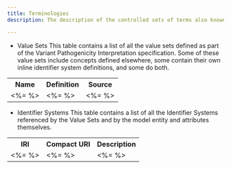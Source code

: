 ```yaml
---
title: Terminologies 
description: The description of the controlled sets of terms also known as Value Sets and their sources - Identifer Systems. These value sets and their controlled concept list are required to support the bindings to various attributes for entities used throughout the model.

---
```


* Value Sets
This table contains a list of all the value sets defined as part of the Variant Pathogenicity Interpretation specification. Some of these value sets include concepts defined elsewhere, some contain their own inline identifier system definitions, and some do both. 

<table>
  <th>Name</th>
  <th>Definition</th>
  <th>Source</th>
  <tr>
    <td><%= %></td>
    <td><%= %></td>
    <td><%= %></td>
  </tr>
</table>

* Identifier Systems
This table contains a list of all the Identifier Systems referenced by the Value Sets and by the model entity and attributes themselves. 

<table>
  <th>IRI</th>
  <th>Compact URI</th>
  <th>Description</th>
  <tr>
    <td><%= %></td>
    <td><%= %></td>
    <td><%= %></td>
  </tr>
</table>

